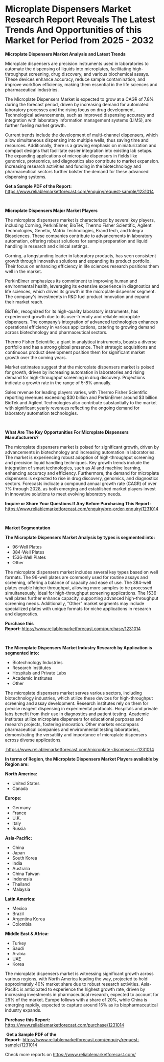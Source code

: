 <p><h1>Microplate Dispensers Market Research Report Reveals The Latest Trends And Opportunities of this Market for Period from 2025 - 2032</h1></p><p><strong>Microplate Dispensers Market Analysis and Latest Trends</strong></p>
<p><p>Microplate dispensers are precision instruments used in laboratories to automate the dispensing of liquids into microplates, facilitating high-throughput screening, drug discovery, and various biochemical assays. These devices enhance accuracy, reduce sample contamination, and improve workflow efficiency, making them essential in the life sciences and pharmaceutical industries.</p><p>The Microplate Dispensers Market is expected to grow at a CAGR of 7.8% during the forecast period, driven by increasing demand for automated laboratory processes and the rising focus on drug development. Technological advancements, such as improved dispensing accuracy and integration with laboratory information management systems (LIMS), are further fueling market growth. </p><p>Current trends include the development of multi-channel dispensers, which allow simultaneous dispensing into multiple wells, thus saving time and resources. Additionally, there is a growing emphasis on miniaturization and compact designs that facilitate easier integration into existing lab setups. The expanding applications of microplate dispensers in fields like genomics, proteomics, and diagnostics also contribute to market expansion. Increasing research activities and funding in the biotechnology and pharmaceutical sectors further bolster the demand for these advanced dispensing systems.</p></p>
<p><strong>Get a Sample PDF of the Report:&nbsp;</strong> <a href="https://www.reliablemarketforecast.com/enquiry/request-sample/1231014?utm_campaign=3538&utm_medium=2&utm_source=Github&utm_content=ia&utm_term=09042025&utm_id=microplate-dispensers">https://www.reliablemarketforecast.com/enquiry/request-sample/1231014</a></p>
<p>&nbsp;</p>
<p><strong>Microplate Dispensers Major Market Players</strong></p>
<p><p>The microplate dispensers market is characterized by several key players, including Corning, PerkinElmer, BioTek, Thermo Fisher Scientific, Agilent Technologies, Genetix, Matrix Technologies, BrandTech, and Integra Biosciences. These companies contribute to advancements in laboratory automation, offering robust solutions for sample preparation and liquid handling in research and clinical settings.</p><p>Corning, a longstanding leader in laboratory products, has seen consistent growth through innovative solutions and expanding its product portfolio. Their focus on enhancing efficiency in life sciences research positions them well in the market.</p><p>PerkinElmer emphasizes its commitment to improving human and environmental health, leveraging its extensive experience in diagnostics and life sciences, which drives its growth in the microplate dispenser segment. The company's investments in R&D fuel product innovation and expand their market reach.</p><p>BioTek, recognized for its high-quality laboratory instruments, has experienced growth due to its user-friendly and reliable microplate dispensers. The company’s integration of advanced technologies enhances operational efficiency in various applications, catering to growing demand across biotechnology and pharmaceutical sectors.</p><p>Thermo Fisher Scientific, a giant in analytical instruments, boasts a diverse portfolio and has a strong global presence. Their strategic acquisitions and continuous product development position them for significant market growth over the coming years.</p><p>Market estimates suggest that the microplate dispensers market is poised for growth, driven by increasing automation in laboratories and rising demand for high-throughput screening in drug discovery. Projections indicate a growth rate in the range of 5-8% annually.</p><p>Sales revenue for leading players varies, with Thermo Fisher Scientific reporting revenues exceeding $30 billion and PerkinElmer around $3 billion. BioTek and Agilent Technologies also contribute substantially to the market with significant yearly revenues reflecting the ongoing demand for laboratory automation technologies.</p></p>
<p>&nbsp;</p>
<p><strong>What Are The Key Opportunities For Microplate Dispensers Manufacturers?</strong></p>
<p><p>The microplate dispensers market is poised for significant growth, driven by advancements in biotechnology and increasing automation in laboratories. The market is experiencing robust adoption of high-throughput screening and precision liquid handling techniques. Key growth trends include the integration of smart technologies, such as AI and machine learning, enhancing accuracy and efficiency. Furthermore, the demand for microplate dispensers is expected to rise in drug discovery, genomics, and diagnostics sectors. Forecasts indicate a compound annual growth rate (CAGR) of over 7% through 2028, as both emerging and established market players invest in innovative solutions to meet evolving laboratory needs.</p></p>
<p><strong>Inquire or Share Your Questions If Any Before Purchasing This Report:</strong> <a href="https://www.reliablemarketforecast.com/enquiry/pre-order-enquiry/1231014?utm_campaign=3538&utm_medium=2&utm_source=Github&utm_content=ia&utm_term=09042025&utm_id=microplate-dispensers">https://www.reliablemarketforecast.com/enquiry/pre-order-enquiry/1231014</a></p>
<p>&nbsp;</p>
<p><strong>Market Segmentation</strong></p>
<p><strong>The Microplate Dispensers Market Analysis by types is segmented into:</strong></p>
<p><ul><li>96-Well Plates</li><li>384-Well Plates</li><li>1536-Well Plates</li><li>Other</li></ul></p>
<p><p>The microplate dispensers market includes several key types based on well formats. The 96-well plates are commonly used for routine assays and screening, offering a balance of capacity and ease of use. The 384-well plates enable higher throughput, allowing more samples to be processed simultaneously, ideal for high-throughput screening applications. The 1536-well plates further enhance capacity, supporting advanced high-throughput screening needs. Additionally, "Other" market segments may include specialized plates with unique formats for niche applications in research and diagnostics.</p></p>
<p><strong>Purchase this Report:&nbsp;</strong><a href="https://www.reliablemarketforecast.com/purchase/1231014?utm_campaign=3538&utm_medium=2&utm_source=Github&utm_content=ia&utm_term=09042025&utm_id=microplate-dispensers">https://www.reliablemarketforecast.com/purchase/1231014</a></p>
<p>&nbsp;</p>
<p><strong>The Microplate Dispensers Market Industry Research by Application is segmented into:</strong></p>
<p><ul><li>Biotechnology Industries</li><li>Research Institutes</li><li>Hospitals and Private Labs</li><li>Academic Institutes</li><li>Other</li></ul></p>
<p><p>The microplate dispensers market serves various sectors, including biotechnology industries, which utilize these devices for high-throughput screening and assay development. Research institutes rely on them for precise reagent dispensing in experimental protocols. Hospitals and private labs benefit from their use in diagnostics and patient testing. Academic institutes utilize microplate dispensers for educational purposes and research projects, fostering innovation. Other markets encompass pharmaceutical companies and environmental testing laboratories, demonstrating the versatility and importance of microplate dispensers across diverse applications.</p></p>
<p><a href="https://www.reliablemarketforecast.com/microplate-dispensers-r1231014?utm_campaign=3538&utm_medium=2&utm_source=Github&utm_content=ia&utm_term=09042025&utm_id=microplate-dispensers">&nbsp;https://www.reliablemarketforecast.com/microplate-dispensers-r1231014</a></p>
<p><strong>In terms of Region, the Microplate Dispensers Market Players available by Region are:</strong></p>
<p>
    <p> <strong> North America: </strong>
        <ul>
            <li>United States</li>
            <li>Canada</li>
        </ul>
        </p> 
    <p> <strong> Europe: </strong>
        <ul>
            <li>Germany</li>
            <li>France</li>
            <li>U.K.</li>
            <li>Italy</li>
            <li>Russia</li>
        </ul>
        </p> 
    <p> <strong> Asia-Pacific: </strong>
        <ul>
            <li>China</li>
            <li>Japan</li>
            <li>South Korea</li>
            <li>India</li>
            <li>Australia</li>
            <li>China Taiwan</li>
            <li>Indonesia</li>
            <li>Thailand</li>
            <li>Malaysia</li>
        </ul>
        </p> 
    <p> <strong> Latin America: </strong>
        <ul>
            <li>Mexico</li>
            <li>Brazil</li>
            <li>Argentina Korea</li>
            <li>Colombia</li>
        </ul>
        </p> 
    <p> <strong> Middle East & Africa: </strong>
        <ul>
            <li>Turkey</li>
            <li>Saudi</li>
            <li>Arabia</li>
            <li>UAE</li>
            <li>Korea</li>
        </ul>
    </p>
    </p>
<p><p>The microplate dispensers market is witnessing significant growth across various regions, with North America leading the way, projected to hold approximately 40% market share due to robust research activities. Asia-Pacific is anticipated to experience the highest growth rate, driven by increasing investments in pharmaceutical research, expected to account for 25% of the market. Europe follows with a share of 20%, while China is emerging rapidly, expected to capture around 15% as its biopharmaceutical industry expands.</p></p>
<p><strong>Purchase this Report: </strong><a href="https://www.reliablemarketforecast.com/purchase/1231014?utm_campaign=3538&utm_medium=2&utm_source=Github&utm_content=ia&utm_term=09042025&utm_id=microplate-dispensers">https://www.reliablemarketforecast.com/purchase/1231014</a></p>
<p>&nbsp;<strong>Get a Sample PDF of the Report:&nbsp;&nbsp;</strong><a href="https://www.reliablemarketforecast.com/enquiry/request-sample/1231014?utm_campaign=3538&utm_medium=2&utm_source=Github&utm_content=ia&utm_term=09042025&utm_id=microplate-dispensers">https://www.reliablemarketforecast.com/enquiry/request-sample/1231014</a></p>
<p><strong></strong></p>
<p>Check more reports on <a href="https://www.reliablemarketforecast.com/?utm_campaign=3538&utm_medium=2&utm_source=Github&utm_content=ia&utm_term=09042025&utm_id=microplate-dispensers">https://www.reliablemarketforecast.com/</a></p>